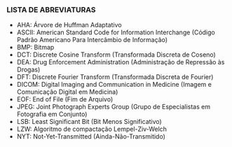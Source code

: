 ### LISTA DE ABREVIATURAS

* AHA: Árvore de Huffman Adaptativo  
* ASCII: American Standard Code for Information Interchange (Código Padrão Americano Para Intercâmbio de Informação)  
* BMP: Bitmap
* DCT: Discrete Cosine Transform (Transformada Discreta de Coseno)  
* DEA: Drug Enforcement Administration (Administração de Repressão às Drogas)  
* DFT: Discrete Fourier Transform (Transformada Discreta de Fourier)  
* DICOM: Digital Imaging and Communication in Medicine (Imagem e Comunicação Digital em Medicina)  
* EOF: End of File (Fim de Arquivo)  
* JPEG: Joint Photograph Experts Group (Grupo de Especialistas em Fotografia em Conjunto)  
* LSB: Least Significant Bit (Bit Menos Significativo)  
* LZW: Algoritmo de compactação Lempel-Ziv-Welch  
* NYT: Not-Yet-Transmitted (Ainda-Não-Transmitido)  
